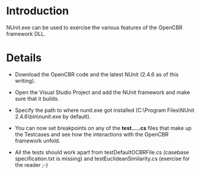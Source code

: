 # Introduction #

NUnit.exe can be used to exercise the various features of the OpenCBR framework DLL.

# Details #
  * Download the OpenCBR code and the latest NUnit (2.4.6 as of this writing).

  * Open the Visual Studio Project and add the NUnit framework and make sure that it builds.

  * Specify the path to where nunit.exe got installed (C:\Program Files\NUnit 2.4.6\bin\nunit.exe by default).

  * You can now set breakpoints on any of the **test.....cs** files that make up the Testcases and see how the interactions with the OpenCBR framework unfold.

  * All the tests should work apart from testDefaultOCBRFile.cs (casebase specification.txt is missing) and testEuclideanSimilarity.cs (exercise for the reader ;-)